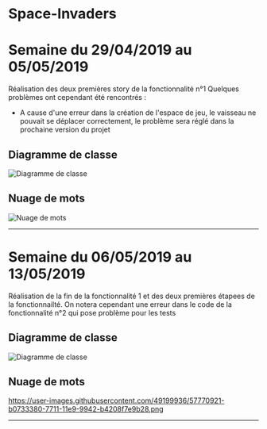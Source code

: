 # Space-Invaders
# Semaine du 29/04/2019 au 05/05/2019

Réalisation des deux premières story de la fonctionnalité n°1
Quelques problèmes ont cependant été rencontrés :
 - A cause d'une erreur dans la création de l'espace de jeu, le vaisseau ne pouvait se déplacer correctement, le problème sera réglé dans la prochaine version du projet

## Diagramme de classe
![Diagramme de classe](https://user-images.githubusercontent.com/49199936/57296368-2a316e80-70cd-11e9-873c-e0501af9c9be.png)

## Nuage de mots
![Nuage de mots](https://user-images.githubusercontent.com/49199936/57296457-58af4980-70cd-11e9-9983-39a596b5c53f.png)

---

# Semaine du 06/05/2019 au 13/05/2019

Réalisation de la fin de la fonctionnalité 1 et des deux premières étapees de la fonctionnailté. On notera cependant une erreur dans le code de la fonctionnalité n°2 qui pose problème pour les tests

## Diagramme de classe
![Diagramme de classe](https://user-images.githubusercontent.com/49199936/57770921-b0733380-7711-11e9-9942-b4208f7e9b28.png)

## Nuage de mots
https://user-images.githubusercontent.com/49199936/57770921-b0733380-7711-11e9-9942-b4208f7e9b28.png

---
